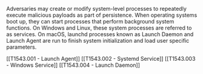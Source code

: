 Adversaries may create or modify system-level processes to repeatedly execute malicious payloads as part of persistence. When operating systems boot up, they can start processes that perform background system functions. On Windows and Linux, these system processes are referred to as services. On macOS, launchd processes known as Launch Daemon and Launch Agent are run to finish system initialization and load user specific parameters.

[[T1543.001 - Launch Agent]]
[[T1543.002 - Systemd Service]]
[[T1543.003 - Windows Service]]
[[T1543.004 - Launch Daemon]]